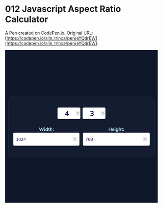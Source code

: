 # 012 Javascript Aspect Ratio Calculator

A Pen created on CodePen.io. Original URL: [https://codepen.io/alin_trinca/pen/eYQdrEW](https://codepen.io/alin_trinca/pen/eYQdrEW).

![Javascript Aspect Ratio Calculator Screenshot](javascript-aspect-ratio-calculator.png)
